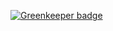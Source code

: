 
[![Greenkeeper badge](https://badges.greenkeeper.io/sreerampr/boilerplate-test.svg)](https://greenkeeper.io/)
